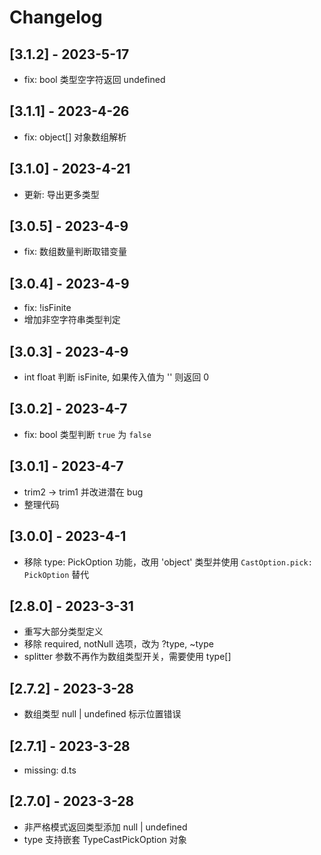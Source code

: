 # Changelog

## [3.1.2] - 2023-5-17
- fix: bool 类型空字符返回 undefined

## [3.1.1] - 2023-4-26
- fix: object[] 对象数组解析

## [3.1.0] - 2023-4-21
- 更新: 导出更多类型

## [3.0.5] - 2023-4-9
- fix: 数组数量判断取错变量

## [3.0.4] - 2023-4-9
- fix: !isFinite
- 增加非空字符串类型判定

## [3.0.3] - 2023-4-9
- int float 判断 isFinite, 如果传入值为 '' 则返回 0

## [3.0.2] - 2023-4-7
- fix: bool 类型判断 `true` 为 `false` 

## [3.0.1] - 2023-4-7
- trim2 -> trim1 并改进潜在 bug
- 整理代码

## [3.0.0] - 2023-4-1
- 移除 type: PickOption 功能，改用 'object' 类型并使用 `CastOption.pick: PickOption` 替代

## [2.8.0] - 2023-3-31
- 重写大部分类型定义
- 移除 required, notNull 选项，改为 ?type, ~type
- splitter 参数不再作为数组类型开关，需要使用 type[]

## [2.7.2] - 2023-3-28
- 数组类型 null | undefined 标示位置错误

## [2.7.1] - 2023-3-28
- missing: d.ts

## [2.7.0] - 2023-3-28
- 非严格模式返回类型添加 null | undefined
- type 支持嵌套 TypeCastPickOption 对象

